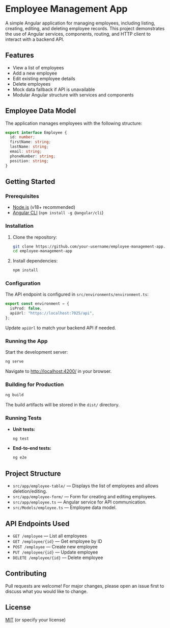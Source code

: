 # Employee Management App

A simple Angular application for managing employees, including listing, creating, editing, and deleting employee records. This project demonstrates the use of Angular services, components, routing, and HTTP client to interact with a backend API.

## Features

- View a list of employees
- Add a new employee
- Edit existing employee details
- Delete employees
- Mock data fallback if API is unavailable
- Modular Angular structure with services and components

## Employee Data Model

The application manages employees with the following structure:

```typescript
export interface Employee {
  id: number;
  firstName: string;
  lastName: string;
  email: string;
  phoneNumber: string;
  position: string;
}
```

## Getting Started

### Prerequisites

- [Node.js](https://nodejs.org/) (v18+ recommended)
- [Angular CLI](https://angular.io/cli) (`npm install -g @angular/cli`)

### Installation

1. Clone the repository:
   ```bash
   git clone https://github.com/your-username/employee-management-app.git
   cd employee-management-app
   ```
2. Install dependencies:
   ```bash
   npm install
   ```

### Configuration

The API endpoint is configured in `src/environments/environment.ts`:

```typescript
export const environment = {
  isProd: false,
  apiUrl: "https://localhost:7025/api",
};
```

Update `apiUrl` to match your backend API if needed.

### Running the App

Start the development server:

```bash
ng serve
```

Navigate to [http://localhost:4200/](http://localhost:4200/) in your browser.

### Building for Production

```bash
ng build
```

The build artifacts will be stored in the `dist/` directory.

### Running Tests

- **Unit tests:**
  ```bash
  ng test
  ```
- **End-to-end tests:**
  ```bash
  ng e2e
  ```

## Project Structure

- `src/app/employee-table/` — Displays the list of employees and allows deletion/editing.
- `src/app/employee-form/` — Form for creating and editing employees.
- `src/app/employee.ts` — Angular service for API communication.
- `src/Models/employee.ts` — Employee data model.

## API Endpoints Used

- `GET /employee` — List all employees
- `GET /employee/{id}` — Get employee by ID
- `POST /employee` — Create new employee
- `PUT /employee/{id}` — Update employee
- `DELETE /employee/{id}` — Delete employee

## Contributing

Pull requests are welcome! For major changes, please open an issue first to discuss what you would like to change.

## License

[MIT](LICENSE) (or specify your license)
